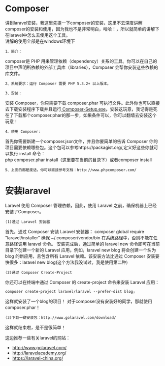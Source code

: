# Composer
讲到laravel安装，我这里先提一下composer的安装，这里不去深度讲解composer的安装和使用，因为我也不是非常明白，哈哈！，所以就简单的讲解下在laravel中怎么去使用这个工具。<br>
讲解的使用全部是在windows环境下

    1、简介：
composer是 PHP 用来管理依赖（dependency）关系的工具。你可以在自己的项目中声明所依赖的外部工具库（libraries），Composer 会帮你安装这些依赖的库文件。

    2、系统要求：运行 Composer 需要 PHP 5.3.2+ 以上版本。
    
    3、安装：
安装 Composer，你只需要下载 composer.phar 可执行文件。此外你也可以直接去下载安装程序下载并且运行<a target="_blank" href="https://getcomposer.org/Composer-Setup.exe"> Composer-Setup.exe</a>，安装这玩意，我记得是死在了下载那个composer.phar的那一步，如果条件可以，你可以翻墙去安装这个玩意！

    4、使用 Composer:
首先你需要新建一个composer.json文件，并且你要简单的告诉 Composer 你的项目需要依赖哪些包。这个包可以参考https://packagist.org/,定义好这些你就可以执行 install 命令：<br>php composer.phar install（这里要在当前的目录下）或者composer install

    5、上面的都是废话，你可以直接参考文档：http://www.phpcomposer.com/
# 安装laravel

Laravel 使用 Composer 管理依赖，因此，使用 Laravel 之前，确保机器上已经安装了Composer。

    (1)通过 Laravel 安装器
首先，通过 Composer 安装 Laravel 安装器：
composer global require "laravel/installer"
确保 ~/.composer/vendor/bin 在系统路径中，否则不能在任意路径调用 laravel 命令。
安装完成后，通过简单的 laravel new 命令即可在当前目录下创建一个新的 Laravel 应用，例如，laravel new blog 将会创建一个名为 blog 的新应用，且包含所有  Laravel 依赖。该安装方法比通过 Composer 安装要快很多：laravel new blog(这个方法我没试过，我是使用第二种)

    (2)通过 Composer Create-Project 

你还可以在终端中通过 Composer 的 create-project 命令来安装 Laravel 应用：

    composer create-project laravel/laravel --prefer-dist blog;
这样就安装了一个blog的项目！
对于composer没有安装好的同学，那就使用 composer.phar！

    (3)下载一键安装包：http://www.golaravel.com/download/

这样就结束啦，是不是很简单！

这边推荐一些有关laravel的网站：
* http://www.golaravel.com/
* http://laravelacademy.org/
* https://laravel-china.org/
